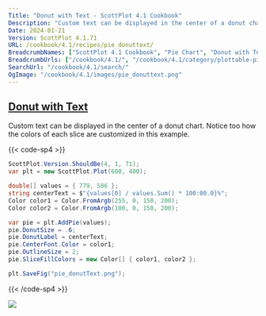 ```yaml
---
Title: "Donut with Text - ScottPlot 4.1 Cookbook"
Description: "Custom text can be displayed in the center of a donut chart. Notice too how the colors of each slice are customized in this example."
Date: 2024-01-21
Version: ScottPlot 4.1.71
URL: /cookbook/4.1/recipes/pie_donuttext/
BreadcrumbNames: ["ScottPlot 4.1 Cookbook", "Pie Chart", "Donut with Text"]
BreadcrumbUrls: ["/cookbook/4.1/", "/cookbook/4.1/category/plottable-pie", "/cookbook/4.1/recipes/pie_donuttext/"]
SearchUrl: "/cookbook/4.1/search/"
OgImage: "/cookbook/4.1/images/pie_donuttext.png"
---
```


<h2><a id='donut-with-text' href='/cookbook/4.1/recipes/pie_donuttext/'>Donut with Text</a></h2>

Custom text can be displayed in the center of a donut chart. Notice too how the colors of each slice are customized in this example.

{{< code-sp4 >}}

```cs
ScottPlot.Version.ShouldBe(4, 1, 71);
var plt = new ScottPlot.Plot(600, 400);

double[] values = { 779, 586 };
string centerText = $"{values[0] / values.Sum() * 100:00.0}%";
Color color1 = Color.FromArgb(255, 0, 150, 200);
Color color2 = Color.FromArgb(100, 0, 150, 200);

var pie = plt.AddPie(values);
pie.DonutSize = .6;
pie.DonutLabel = centerText;
pie.CenterFont.Color = color1;
pie.OutlineSize = 2;
pie.SliceFillColors = new Color[] { color1, color2 };

plt.SaveFig("pie_donutText.png");
```

{{< /code-sp4 >}}

<img src='../../images/pie_donuttext.png' class='d-block mx-auto my-5' />


